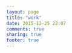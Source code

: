 ```yaml
---
layout: page
title: "work"
date: 2015-12-25 22:07
comments: true
sharing: true
footer: true
---
```

